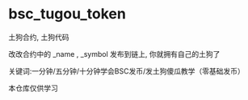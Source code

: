 # bsc_tugou_token
土狗合约, 土狗代码

改改合约中的 _name , _symbol 发布到链上, 你就拥有自己的土狗了


关键词:一分钟/五分钟/十分钟学会BSC发币/发土狗傻瓜教学（零基础发币）

本仓库仅供学习
